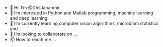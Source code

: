 - 👋 Hi, I’m @GhsJahanmir
- 👀 I’m interested in Python and Matlab programming, machine learning and deep learning
- 🌱 I’m currently learning computer vision algorithms, microbiom statistics and ...
- 💞️ I’m looking to collaborate on ...
- 📫 How to reach me ...

<!---
GhsJahanmir/GhsJahanmir is a ✨ special ✨ repository because its `README.md` (this file) appears on your GitHub profile.
You can click the Preview link to take a look at your changes.
--->
